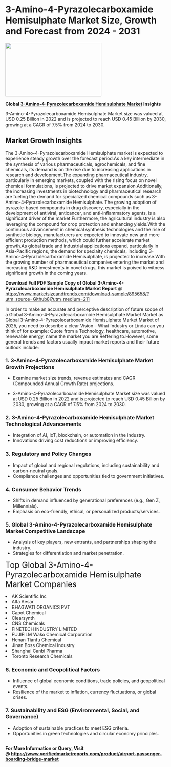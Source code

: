 <H1>3-Amino-4-Pyrazolecarboxamide Hemisulphate Market Size, Growth and Forecast from 2024 - 2031</H1><img class="aligncenter size-medium wp-image-584254" src="https://thirdeyenews.in/wp-content/uploads/2024/09/Global-Market-Research-300x168.jpeg" alt="" width="300" height="168" /><p><strong>Global&nbsp;<a href="https://www.marketsizeandtrends.com/download-sample/895658/?utm_source=Github8j?utm_medium=211">3-Amino-4-Pyrazolecarboxamide Hemisulphate Market</a> Insights</strong></p><p>3-Amino-4-Pyrazolecarboxamide Hemisulphate Market size was valued at USD 0.25 Billion in 2022 and is projected to reach USD 0.45 Billion by 2030, growing at a CAGR of 7.5% from 2024 to 2030.</p><p><h2>Market Growth Insights</h2> The 3-Amino-4-Pyrazolecarboxamide Hemisulphate market is expected to experience steady growth over the forecast period.As a key intermediate in the synthesis of various pharmaceuticals, agrochemicals, and fine chemicals, its demand is on the rise due to increasing applications in research and development.The expanding pharmaceutical industry, particularly in emerging markets, coupled with the rising focus on novel chemical formulations, is projected to drive market expansion.Additionally, the increasing investments in biotechnology and pharmaceutical research are fueling the demand for specialized chemical compounds such as 3-Amino-4-Pyrazolecarboxamide Hemisulphate. The growing adoption of pyrazole-based compounds in drug discovery, especially in the development of antiviral, anticancer, and anti-inflammatory agents, is a significant driver of the market.Furthermore, the agricultural industry is also leveraging the compound for crop protection and enhancing yields.With the continuous advancement in chemical synthesis technologies and the rise of synthetic biology, manufacturers are expected to innovate new and more efficient production methods, which could further accelerate market growth.As global trade and industrial applications expand, particularly in Asia-Pacific regions, the demand for specialty chemicals, including 3-Amino-4-Pyrazolecarboxamide Hemisulphate, is projected to increase.With the growing number of pharmaceutical companies entering the market and increasing R&D investments in novel drugs, this market is poised to witness significant growth in the coming years.</p><p><span class=""><strong>Download Full PDF Sample Copy of Global 3-Amino-4-Pyrazolecarboxamide Hemisulphate Market Report</strong> @ <a href="https://www.marketsizeandtrends.com/download-sample/895658/?utm_source=Github8j?utm_medium=211" target="_blank">https://www.marketsizeandtrends.com/download-sample/895658/?utm_source=Github8j?utm_medium=211</a></span></p><p>In order to make an accurate and perceptive description of future scope of a Global&nbsp;3-Amino-4-Pyrazolecarboxamide Hemisulphate Market Market as Global&nbsp;3-Amino-4-Pyrazolecarboxamide Hemisulphate Market Market of 2025, you need to describe a clear Vision &ndash; What Industry or Linda can you think of for example: Quote from a Technology, healthcare, automotive, renewable energy, name the market you are Reffering to.However, some general trends and factors usually impact market reports and their future outlook include:</p><h3>1.&nbsp;<strong>3-Amino-4-Pyrazolecarboxamide Hemisulphate Market Growth Projections</strong></h3><ul><li>Examine market size trends, revenue estimates and CAGR (Compounded Annual Growth Rate) projections.</li><li><p>3-Amino-4-Pyrazolecarboxamide Hemisulphate Market size was valued at USD 0.25 Billion in 2022 and is projected to reach USD 0.45 Billion by 2030, growing at a CAGR of 7.5% from 2024 to 2030.</p></li></ul><h3>2.&nbsp;<strong>3-Amino-4-Pyrazolecarboxamide Hemisulphate Market Technological Advancements</strong></h3><ul><li>Integration of AI, IoT, blockchain, or automation in the industry.</li><li>Innovations driving cost reductions or improving efficiency.</li></ul><h3>3.&nbsp;<strong>Regulatory and Policy Changes</strong></h3><ul><li>Impact of global and regional regulations, including sustainability and carbon-neutral goals.</li><li>Compliance challenges and opportunities tied to government initiatives.</li></ul><h3>4.&nbsp;<strong>Consumer Behavior Trends</strong></h3><ul><li>Shifts in demand influenced by generational preferences (e.g., Gen Z, Millennials).</li><li>Emphasis on eco-friendly, ethical, or personalized products/services.</li></ul><h3>5.&nbsp;<strong>Global 3-Amino-4-Pyrazolecarboxamide Hemisulphate Market Competitive Landscape</strong></h3><ul><li>Analysis of key players, new entrants, and partnerships shaping the industry.</li><li>Strategies for differentiation and market penetration.</li></ul><p data-pm-slice="1 1 []"><span style="color: inherit; font-family: inherit; font-size: 25px;">Top Global 3-Amino-4-Pyrazolecarboxamide Hemisulphate Market Companies</span></p><div class="" data-test-id=""><p><li>AK Scientific Inc</li><li> Alfa Aesar</li><li> BHAGWATI ORGANICS PVT</li><li> Capot Chemical</li><li> Clearsynth</li><li> CNS Chemicals</li><li> FINETECH INDUSTRY LIMITED</li><li> FUJIFILM Wako Chemical Corporation</li><li> Henan Tianfu Chemical</li><li> Jinan Boss Chemical Industry</li><li> Shanghai Canbi Pharma</li><li> Toronto Research Chemicals</li></p></div><h3>6.&nbsp;<strong>Economic and Geopolitical Factors</strong></h3><ul><li>Influence of global economic conditions, trade policies, and geopolitical events.</li><li>Resilience of the market to inflation, currency fluctuations, or global crises.</li></ul><h3>7.&nbsp;<strong>Sustainability and ESG (Environmental, Social, and Governance)</strong></h3><ul><li>Adoption of sustainable practices to meet ESG criteria.</li><li>Opportunities in green technologies and circular economy principles.</li></ul><h2><strong style="font-size: 14px;">For More Information or Query, Visit @&nbsp;</strong><a style="background-color: #ffffff; font-size: 14px;" href="https://www.marketsizeandtrends.com/report/3-amino-4-pyrazolecarboxamide-hemisulphate-market/" target="_blank">https://www.verifiedmarketreports.com/product/airport-passenger-boarding-bridge-market</a></h2>